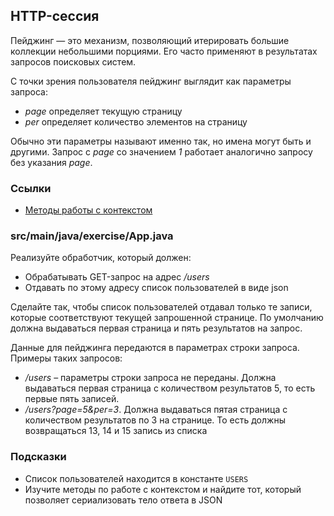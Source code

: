 ## HTTP-сессия

Пейджинг — это механизм, позволяющий итерировать большие коллекции небольшими порциями.  Его часто применяют в результатах запросов поисковых систем.

С точки зрения пользователя пейджинг выглядит как параметры запроса:

* *page* определяет текущую страницу
* *per* определяет количество элементов на страницу

Обычно эти параметры называют именно так, но имена могут быть и другими. Запрос c *page* со значением *1* работает аналогично запросу без указания *page*.

### Ссылки

* [Методы работы с контекстом](https://javalin.io/documentation#context)

### src/main/java/exercise/App.java

Реализуйте обработчик, который должен:

* Обрабатывать GET-запрос на адрес */users*
* Отдавать по этому адресу список пользователей в виде json

Сделайте так, чтобы список пользователей отдавал только те записи, которые соответствуют текущей запрошенной странице.
По умолчанию должна выдаваться первая страница и пять результатов на запрос.

Данные для пейджинга передаются в параметрах строки запроса. Примеры таких запросов:

* */users* – параметры строки запроса не переданы. Должна выдаваться первая страница с количеством результатов 5, то есть первые пять записей.
* */users?page=5&per=3*. Должна выдаваться пятая страница с количеством результатов по 3 на странице. То есть должны возвращаться 13, 14 и 15 запись из списка

### Подсказки

* Список пользователей находится в константе `USERS`
* Изучите методы по работе с контекстом и найдите тот, который позволяет сериализовать тело ответа в JSON
